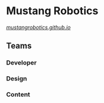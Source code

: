 # Mustang Robotics  
_[mustangrobotics.github.io](https://mustangrobotics.github.io/)_

## Teams

### Developer

### Design

### Content
